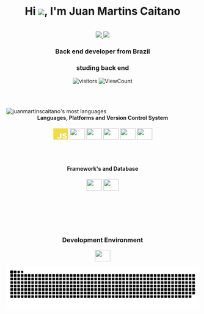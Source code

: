 <h1 align="center">Hi <img src="https://raw.githubusercontent.com/iampavangandhi/iampavangandhi/master/gifs/Hi.gif" width="30px">, I'm Juan Martins Caitano</h1>
 <p align="center"><br/>

  <a href="https://www.linkedin.com/in/juan-martins-caitano-32288921a/">
    <img src="https://img.shields.io/badge/-LinkedIn-blue?style=flat&logo=Linkedin&logoColor=white">
  </a>

  <a href="mailto:juanmartinscaitano@gmail.com">
    <img src="https://img.shields.io/badge/-Gmail-c14438?style=flat&logo=Gmail&logoColor=white">
  </a>

</p>

<h3 align="center">Back end developer from Brazil</h3>
<h3 align="center">studing back end</h3>


<p align="center">
  <img alt="visitors" src="https://visitor-badge.glitch.me/badge?page_id=juanmartinscaitano.juanmartinscaitano&left_color=grey&right_color=blue" />
  <img alt="ViewCount" src="https://views.whatilearened.today/views/github/juanmartinscaitano/juanmartinscaitano.svg" />
</p>

<br/><br/>

  <p>
<!-- <img width="530em"  src="https://github-readme-stats.vercel.app/api?username=josiasmartins&show_icons=true&theme=vision-friendly-dark" alt="Josias Martins's stats"/> -->
<img width="530em" align="left" src="https://github-readme-stats.vercel.app/api/top-langs/?username=juanmartinscaitano&layout=compact&langs_count=7&theme=tokyonight" alt="juanmartinscaitano's most languages"/>
</p>
  
  <h4 align="center">Languages, Platforms and Version Control System</h4>
  <p align="center">
    <img align="center" height="30" width="40" src="https://raw.githubusercontent.com/devicons/devicon/master/icons/javascript/javascript-plain.svg">
    <img align="center" height="30" width="40" src="https://cdn.jsdelivr.net/gh/devicons/devicon/icons/html5/html5-original.svg" />
    <img align="center" height="30" width="40" src="https://cdn.jsdelivr.net/gh/devicons/devicon/icons/css3/css3-original.svg" />
    <img align="center" height="30" width="40" src="https://cdn.jsdelivr.net/gh/devicons/devicon/icons/java/java-plain.svg" />
    <img align="center" height="30" width="40" src="https://cdn.jsdelivr.net/gh/devicons/devicon/icons/git/git-original.svg" />
    <img align="center" height="30" width="40" src="https://cdn.jsdelivr.net/gh/devicons/devicon/icons/bash/bash-original.svg" />
  
  </p>
  
  <br/>
  <br/>
  
  <h4 align="center">Framework's and Database</h4>
  <p align="center">
    <img align="center" height="30" width="40" src="https://cdn.jsdelivr.net/gh/devicons/devicon/icons/mongodb/mongodb-original.svg" />
    <img align="center" height="30" width="40" src="https://cdn.jsdelivr.net/gh/devicons/devicon/icons/spring/spring-original.svg" />
  </p>

<br><br>

<br><br>
<h3 align="center">Development Environment</h3>
<p align="center">
    <img align="center" height="30" width="40" src="https://cdn.jsdelivr.net/gh/devicons/devicon/icons/intellij/intellij-original.svg" />
  </p>
  
   ![Snake animation](https://github.com/josiasmartins/josiasmartins/blob/output/github-contribution-grid-snake.svg)

   <br>
   
